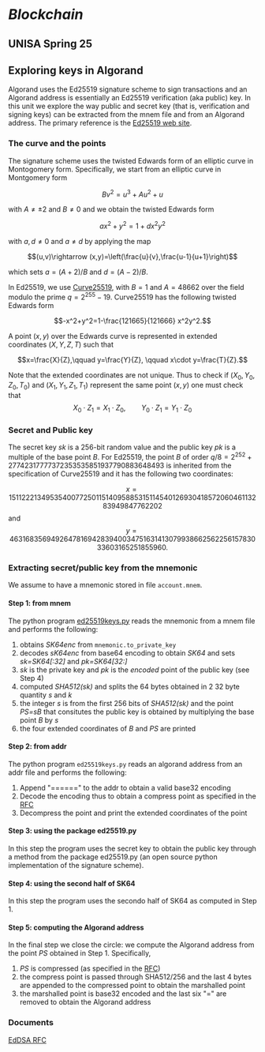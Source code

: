 # *Blockchain*
## UNISA Spring 25 ##

## Exploring keys in Algorand

Algorand uses the Ed25519 signature scheme to sign transactions and an Algorand address is 
essentially an Ed25519 verification (aka public) key.
In this unit we explore the way public and secret key (that is, verification and signing keys) can
be extracted from the mnem file and from an Algorand address.
The primary reference is the [Ed25519 web site](https://ed25519.cr.yp.to/).

### The curve and the points

The signature scheme uses the twisted Edwards form of an elliptic curve in Montogomery form.
Specifically,
we start from an elliptic curve in Montgomery form

$$Bv^2=u^3+Au^2+u$$

with $A\ne\pm 2$ and $B\ne 0$ and we obtain the twisted Edwards form 

$$ax^2+y^2=1+dx^2y^2$$

with $a,d\ne 0$ and $a\ne d$ by applying the map

$$(u,v)\rightarrow (x,y)=\left(\frac{u}{v},\frac{u-1}{u+1}\right)$$

which sets $a=(A+2)/B$ and $d=(A-2)/B$.

In Ed25519, we use
[Curve25519](https://www.rfc-editor.org/rfc/rfc7748#section-4.1),
with $B=1$ and $A=48662$ over the field modulo the prime $q=2^{255}-19$.
Curve25519 has the following twisted Edwards form 

$$-x^2+y^2=1-\frac{121665}{121666} x^2y^2.$$

A point $(x,y)$ over the Edwards curve is represented in extended coordinates
$(X,Y,Z,T)$ such that


$$x=\frac{X}{Z},\qquad y=\frac{Y}{Z}, \qquad x\cdot y=\frac{T}{Z}.$$

Note that the extended coordinates are not unique. Thus to check if
$(X_0,Y_0,Z_0,T_0)$ and $(X_1,Y_1,Z_1,T_1)$ represent the same point 
$(x,y)$ one must check that
$$X_0\cdot Z_1=X_1\cdot Z_0,\qquad Y_0\cdot Z_1=Y_1\cdot Z_0$$

### Secret and Public key
The secret key *sk* is a 256-bit random value and the public key *pk* is a multiple
of the base point *B*.
For Ed25519, the point *B* of order $q/8=2^{252}+27742317777372353535851937790883648493$ is inherited from the specification of Curve25519 and it 
has the following two coordinates:

$$x=15112221349535400772501151409588531511454012693041857206046113283949847762202$$
and 
$$y=46316835694926478169428394003475163141307993866256225615783033603165251855960.$$

### Extracting secret/public key from the mnemonic
We assume to have a mnemonic stored in file ```account.mnem```.

#### Step 1: from mnem
The python program [ed25519keys.py](./ed25519keys.py) reads the mnemonic from a mnem file and 
performs the following:
1. obtains *SK64enc* from ```mnemonic.to_private_key```
2. decodes *sK64enc* from base64 encoding to obtain *SK64* and sets *sk=SK64[:32]* and *pk=SK64[32:]*
3. *sk* is the private key and *pk* is the *encoded* point of the public key (see Step 4)
4. computed *SHA512(sk)* and splits the 64 bytes obtained in 2 32 byte quantity *s* and *k*
5. the integer *s* is from the first 256 bits of *SHA512(sk)* and the point *PS=sB* that consitutes the public key is obtained by multiplying the base point *B* by *s*
6. the four extended coordinates of *B* and *PS* are printed

#### Step 2: from addr
The python program ```ed25519keys.py``` reads an algorand address from an addr file
and performs the following:
1. Append "======" to the addr to obtain a valid base32 encoding
2. Decode the encoding thus to obtain a compress point as specified
in the 
[RFC](https://www.rfc-editor.org/rfc/rfc8032#section-5.1.2)
3. Decompress the point and print the extended coordinates of the point

#### Step 3: using the package ed25519.py
In this step the program uses the secret key to obtain the public key through a method from
the package ed25519.py (an open source python implementation of the signature scheme).

#### Step 4: using the second half of SK64
In this step the program uses the secondo half of SK64 as computed in Step 1. 


#### Step 5: computing the Algorand address
In the final step we close the circle: we compute the Algorand address from the point *PS* obtained
in Step 1. Specifically,
1. *PS* is compressed (as specified in the 
[RFC](https://www.rfc-editor.org/rfc/rfc8032#section-5.1.2))
2. the compress point is passed through SHA512/256 and the last 4 bytes are appended to the compressed point to obtain the marshalled point
3. the marshalled point is base32 encoded and the last six "=" are removed to obtain
the Algorand address



### Documents

[EdDSA RFC](https://www.rfc-editor.org/rfc/rfc8032)
